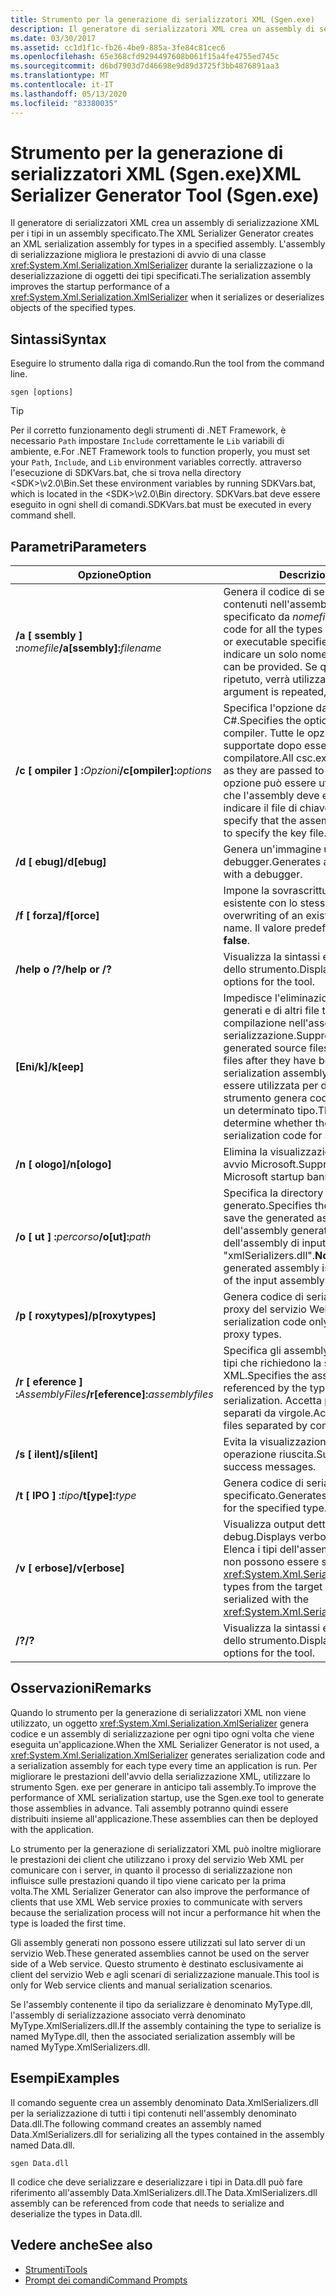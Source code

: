 ```yaml
---
title: Strumento per la generazione di serializzatori XML (Sgen.exe)
description: Il generatore di serializzatori XML crea un assembly di serializzazione XML per i tipi in un assembly, che migliora le prestazioni di avvio di XmlSerializer.
ms.date: 03/30/2017
ms.assetid: cc1d1f1c-fb26-4be9-885a-3fe84c81cec6
ms.openlocfilehash: 65e368cfd9294497608b061f15a4fe4755ed745c
ms.sourcegitcommit: d6bd7903d7d46698e9d89d3725f3bb4876891aa3
ms.translationtype: MT
ms.contentlocale: it-IT
ms.lasthandoff: 05/13/2020
ms.locfileid: "83380035"
---
```

# <a name="xml-serializer-generator-tool-sgenexe"></a><span data-ttu-id="afc57-103">Strumento per la generazione di serializzatori XML (Sgen.exe)</span><span class="sxs-lookup"><span data-stu-id="afc57-103">XML Serializer Generator Tool (Sgen.exe)</span></span>

<span data-ttu-id="afc57-104">Il generatore di serializzatori XML crea un assembly di serializzazione XML per i tipi in un assembly specificato.</span><span class="sxs-lookup"><span data-stu-id="afc57-104">The XML Serializer Generator creates an XML serialization assembly for types in a specified assembly.</span></span> <span data-ttu-id="afc57-105">L'assembly di serializzazione migliora le prestazioni di avvio di una classe <xref:System.Xml.Serialization.XmlSerializer> durante la serializzazione o la deserializzazione di oggetti dei tipi specificati.</span><span class="sxs-lookup"><span data-stu-id="afc57-105">The serialization assembly improves the startup performance of a <xref:System.Xml.Serialization.XmlSerializer> when it serializes or deserializes objects of the specified types.</span></span>
  
## <a name="syntax"></a><span data-ttu-id="afc57-106">Sintassi</span><span class="sxs-lookup"><span data-stu-id="afc57-106">Syntax</span></span>

<span data-ttu-id="afc57-107">Eseguire lo strumento dalla riga di comando.</span><span class="sxs-lookup"><span data-stu-id="afc57-107">Run the tool from the command line.</span></span>
  
```console  
sgen [options]  
```
  
> [!TIP]
> <span data-ttu-id="afc57-108">Per il corretto funzionamento degli strumenti di .NET Framework, è necessario `Path` impostare `Include` correttamente le `Lib` variabili di ambiente, e.</span><span class="sxs-lookup"><span data-stu-id="afc57-108">For .NET Framework tools to function properly, you must set your `Path`, `Include`, and `Lib` environment variables correctly.</span></span> <span data-ttu-id="afc57-109">attraverso l'esecuzione di SDKVars.bat, che si trova nella directory \<SDK>\v2.0\Bin.</span><span class="sxs-lookup"><span data-stu-id="afc57-109">Set these environment variables by running SDKVars.bat, which is located in the \<SDK>\v2.0\Bin directory.</span></span> <span data-ttu-id="afc57-110">SDKVars.bat deve essere eseguito in ogni shell di comandi.</span><span class="sxs-lookup"><span data-stu-id="afc57-110">SDKVars.bat must be executed in every command shell.</span></span>
  
## <a name="parameters"></a><span data-ttu-id="afc57-111">Parametri</span><span class="sxs-lookup"><span data-stu-id="afc57-111">Parameters</span></span>  
  
|<span data-ttu-id="afc57-112">Opzione</span><span class="sxs-lookup"><span data-stu-id="afc57-112">Option</span></span>|<span data-ttu-id="afc57-113">Descrizione</span><span class="sxs-lookup"><span data-stu-id="afc57-113">Description</span></span>|  
|------------|-----------------|  
|<span data-ttu-id="afc57-114">**/a \[ ssembly \] :**_nomefile_</span><span class="sxs-lookup"><span data-stu-id="afc57-114">**/a\[ssembly\]:**_filename_</span></span>|<span data-ttu-id="afc57-115">Genera il codice di serializzazione per tutti i tipi contenuti nell'assembly o nell'eseguibile specificato da *nomefile*.</span><span class="sxs-lookup"><span data-stu-id="afc57-115">Generates serialization code for all the types contained in the assembly or executable specified by *filename*.</span></span> <span data-ttu-id="afc57-116">È possibile indicare un solo nome file.</span><span class="sxs-lookup"><span data-stu-id="afc57-116">Only one file name can be provided.</span></span> <span data-ttu-id="afc57-117">Se questo argomento viene ripetuto, verrà utilizzato l'ultimo nome file.</span><span class="sxs-lookup"><span data-stu-id="afc57-117">If this argument is repeated, the last file name is used.</span></span>|  
|<span data-ttu-id="afc57-118">**/c \[ ompiler \] :**_Opzioni_</span><span class="sxs-lookup"><span data-stu-id="afc57-118">**/c\[ompiler\]:**_options_</span></span>|<span data-ttu-id="afc57-119">Specifica l'opzione da passare al compilatore C#.</span><span class="sxs-lookup"><span data-stu-id="afc57-119">Specifies the options to pass to the C# compiler.</span></span> <span data-ttu-id="afc57-120">Tutte le opzioni di csc.exe vengono supportate dopo essere state passate al compilatore.</span><span class="sxs-lookup"><span data-stu-id="afc57-120">All csc.exe options are supported as they are passed to the compiler.</span></span> <span data-ttu-id="afc57-121">Questa opzione può essere utilizzata per specificare che l'assembly deve essere firmato e per indicare il file di chiave.</span><span class="sxs-lookup"><span data-stu-id="afc57-121">This can be used to specify that the assembly should be signed and to specify the key file.</span></span>|  
|<span data-ttu-id="afc57-122">**/d \[ ebug\]**</span><span class="sxs-lookup"><span data-stu-id="afc57-122">**/d\[ebug\]**</span></span>|<span data-ttu-id="afc57-123">Genera un'immagine utilizzabile con un debugger.</span><span class="sxs-lookup"><span data-stu-id="afc57-123">Generates an image that can be used with a debugger.</span></span>|  
|<span data-ttu-id="afc57-124">**/f \[ forza\]**</span><span class="sxs-lookup"><span data-stu-id="afc57-124">**/f\[orce\]**</span></span>|<span data-ttu-id="afc57-125">Impone la sovrascrittura di un assembly esistente con lo stesso nome.</span><span class="sxs-lookup"><span data-stu-id="afc57-125">Forces the overwriting of an existing assembly of the same name.</span></span> <span data-ttu-id="afc57-126">Il valore predefinito è **false**.</span><span class="sxs-lookup"><span data-stu-id="afc57-126">The default is **false**.</span></span>|  
|<span data-ttu-id="afc57-127">**/help o /?**</span><span class="sxs-lookup"><span data-stu-id="afc57-127">**/help or /?**</span></span>|<span data-ttu-id="afc57-128">Visualizza la sintassi e le opzioni di comando dello strumento.</span><span class="sxs-lookup"><span data-stu-id="afc57-128">Displays command syntax and options for the tool.</span></span>|  
|<span data-ttu-id="afc57-129">**\[Eni/k\]**</span><span class="sxs-lookup"><span data-stu-id="afc57-129">**/k\[eep\]**</span></span>|<span data-ttu-id="afc57-130">Impedisce l'eliminazione dei file di origine generati e di altri file temporanei al termine della compilazione nell'assembly di serializzazione.</span><span class="sxs-lookup"><span data-stu-id="afc57-130">Suppresses the deletion of the generated source files and other temporary files after they have been compiled into the serialization assembly.</span></span> <span data-ttu-id="afc57-131">Questa opzione può essere utilizzata per determinare se lo strumento genera codice di serializzazione per un determinato tipo.</span><span class="sxs-lookup"><span data-stu-id="afc57-131">This can be used to determine whether the tool is generating serialization code for a particular type.</span></span>|  
|<span data-ttu-id="afc57-132">**/n \[ ologo\]**</span><span class="sxs-lookup"><span data-stu-id="afc57-132">**/n\[ologo\]**</span></span>|<span data-ttu-id="afc57-133">Elimina la visualizzazione del messaggio di avvio Microsoft.</span><span class="sxs-lookup"><span data-stu-id="afc57-133">Suppresses the display of the Microsoft startup banner.</span></span>|  
|<span data-ttu-id="afc57-134">**/o \[ ut \] :**_percorso_</span><span class="sxs-lookup"><span data-stu-id="afc57-134">**/o\[ut\]:**_path_</span></span>|<span data-ttu-id="afc57-135">Specifica la directory in cui salvare l'assembly generato.</span><span class="sxs-lookup"><span data-stu-id="afc57-135">Specifies the directory in which to save the generated assembly.</span></span> <span data-ttu-id="afc57-136">**Nota:** il nome dell'assembly generato è composto dal nome dell'assembly di input e da "xmlSerializers.dll".</span><span class="sxs-lookup"><span data-stu-id="afc57-136">**Note:**  The name of the generated assembly is composed of the name of the input assembly plus "xmlSerializers.dll".</span></span>|  
|<span data-ttu-id="afc57-137">**/p \[ roxytypes\]**</span><span class="sxs-lookup"><span data-stu-id="afc57-137">**/p\[roxytypes\]**</span></span>|<span data-ttu-id="afc57-138">Genera codice di serializzazione solo per i tipi proxy del servizio Web XML.</span><span class="sxs-lookup"><span data-stu-id="afc57-138">Generates serialization code only for the XML Web service proxy types.</span></span>|  
|<span data-ttu-id="afc57-139">**/r \[ eference \] :**_AssemblyFiles_</span><span class="sxs-lookup"><span data-stu-id="afc57-139">**/r\[eference\]:**_assemblyfiles_</span></span>|<span data-ttu-id="afc57-140">Specifica gli assembly a cui fanno riferimento i tipi che richiedono la serializzazione XML.</span><span class="sxs-lookup"><span data-stu-id="afc57-140">Specifies the assemblies that are referenced by the types requiring XML serialization.</span></span> <span data-ttu-id="afc57-141">Accetta più file di assembly separati da virgole.</span><span class="sxs-lookup"><span data-stu-id="afc57-141">Accepts multiple assembly files separated by commas.</span></span>|  
|<span data-ttu-id="afc57-142">**/s \[ ilent\]**</span><span class="sxs-lookup"><span data-stu-id="afc57-142">**/s\[ilent\]**</span></span>|<span data-ttu-id="afc57-143">Evita la visualizzazione dei messaggi di operazione riuscita.</span><span class="sxs-lookup"><span data-stu-id="afc57-143">Suppresses the display of success messages.</span></span>|  
|<span data-ttu-id="afc57-144">**/t \[ IPO \] :**_tipo_</span><span class="sxs-lookup"><span data-stu-id="afc57-144">**/t\[ype\]:**_type_</span></span>|<span data-ttu-id="afc57-145">Genera codice di serializzazione solo per il tipo specificato.</span><span class="sxs-lookup"><span data-stu-id="afc57-145">Generates serialization code only for the specified type.</span></span>|  
|<span data-ttu-id="afc57-146">**/v \[ erbose\]**</span><span class="sxs-lookup"><span data-stu-id="afc57-146">**/v\[erbose\]**</span></span>|<span data-ttu-id="afc57-147">Visualizza output dettagliato per il debug.</span><span class="sxs-lookup"><span data-stu-id="afc57-147">Displays verbose output for debugging.</span></span> <span data-ttu-id="afc57-148">Elenca i tipi dell'assembly di destinazione che non possono essere serializzati con <xref:System.Xml.Serialization.XmlSerializer>.</span><span class="sxs-lookup"><span data-stu-id="afc57-148">Lists types from the target assembly that cannot be serialized with the <xref:System.Xml.Serialization.XmlSerializer>.</span></span>|  
|<span data-ttu-id="afc57-149">**/?**</span><span class="sxs-lookup"><span data-stu-id="afc57-149">**/?**</span></span>|<span data-ttu-id="afc57-150">Visualizza la sintassi e le opzioni di comando dello strumento.</span><span class="sxs-lookup"><span data-stu-id="afc57-150">Displays command syntax and options for the tool.</span></span>|  
  
## <a name="remarks"></a><span data-ttu-id="afc57-151">Osservazioni</span><span class="sxs-lookup"><span data-stu-id="afc57-151">Remarks</span></span>  
 <span data-ttu-id="afc57-152">Quando lo strumento per la generazione di serializzatori XML non viene utilizzato, un oggetto <xref:System.Xml.Serialization.XmlSerializer> genera codice e un assembly di serializzazione per ogni tipo ogni volta che viene eseguita un'applicazione.</span><span class="sxs-lookup"><span data-stu-id="afc57-152">When the XML Serializer Generator is not used, a <xref:System.Xml.Serialization.XmlSerializer> generates serialization code and a serialization assembly for each type every time an application is run.</span></span> <span data-ttu-id="afc57-153">Per migliorare le prestazioni dell'avvio della serializzazione XML, utilizzare lo strumento Sgen. exe per generare in anticipo tali assembly.</span><span class="sxs-lookup"><span data-stu-id="afc57-153">To improve the performance of XML serialization startup, use the Sgen.exe tool to generate those assemblies in advance.</span></span> <span data-ttu-id="afc57-154">Tali assembly potranno quindi essere distribuiti insieme all'applicazione.</span><span class="sxs-lookup"><span data-stu-id="afc57-154">These assemblies can then be deployed with the application.</span></span>  
  
 <span data-ttu-id="afc57-155">Lo strumento per la generazione di serializzatori XML può inoltre migliorare le prestazioni dei client che utilizzano i proxy del servizio Web XML per comunicare con i server, in quanto il processo di serializzazione non influisce sulle prestazioni quando il tipo viene caricato per la prima volta.</span><span class="sxs-lookup"><span data-stu-id="afc57-155">The XML Serializer Generator can also improve the performance of clients that use XML Web service proxies to communicate with servers because the serialization process will not incur a performance hit when the type is loaded the first time.</span></span>  
  
 <span data-ttu-id="afc57-156">Gli assembly generati non possono essere utilizzati sul lato server di un servizio Web.</span><span class="sxs-lookup"><span data-stu-id="afc57-156">These generated assemblies cannot be used on the server side of a Web service.</span></span> <span data-ttu-id="afc57-157">Questo strumento è destinato esclusivamente ai client del servizio Web e agli scenari di serializzazione manuale.</span><span class="sxs-lookup"><span data-stu-id="afc57-157">This tool is only for Web service clients and manual serialization scenarios.</span></span>  
  
 <span data-ttu-id="afc57-158">Se l'assembly contenente il tipo da serializzare è denominato MyType.dll, l'assembly di serializzazione associato verrà denominato MyType.XmlSerializers.dll.</span><span class="sxs-lookup"><span data-stu-id="afc57-158">If the assembly containing the type to serialize is named MyType.dll, then the associated serialization assembly will be named MyType.XmlSerializers.dll.</span></span>  
  
## <a name="examples"></a><span data-ttu-id="afc57-159">Esempi</span><span class="sxs-lookup"><span data-stu-id="afc57-159">Examples</span></span>  
 <span data-ttu-id="afc57-160">Il comando seguente crea un assembly denominato Data.XmlSerializers.dll per la serializzazione di tutti i tipi contenuti nell'assembly denominato Data.dll.</span><span class="sxs-lookup"><span data-stu-id="afc57-160">The following command creates an assembly named Data.XmlSerializers.dll for serializing all the types contained in the assembly named Data.dll.</span></span>  
  
```console  
sgen Data.dll
```  
  
 <span data-ttu-id="afc57-161">Il codice che deve serializzare e deserializzare i tipi in Data.dll può fare riferimento all'assembly Data.XmlSerializers.dll.</span><span class="sxs-lookup"><span data-stu-id="afc57-161">The Data.XmlSerializers.dll assembly can be referenced from code that needs to serialize and deserialize the types in Data.dll.</span></span>  
  
## <a name="see-also"></a><span data-ttu-id="afc57-162">Vedere anche</span><span class="sxs-lookup"><span data-stu-id="afc57-162">See also</span></span>

- [<span data-ttu-id="afc57-163">Strumenti</span><span class="sxs-lookup"><span data-stu-id="afc57-163">Tools</span></span>](../../../docs/framework/tools/index.md)
- [<span data-ttu-id="afc57-164">Prompt dei comandi</span><span class="sxs-lookup"><span data-stu-id="afc57-164">Command Prompts</span></span>](../../../docs/framework/tools/developer-command-prompt-for-vs.md)
